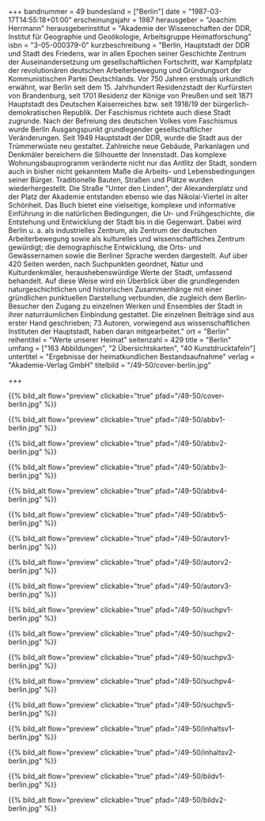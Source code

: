 +++
bandnummer = 49
bundesland = ["Berlin"]
date = "1987-03-17T14:55:18+01:00"
erscheinungsjahr = 1987
herausgeber = "Joachim Herrmann"
herausgeberinstitut = "Akademie der Wissenschaften der DDR, Institut für Geographie und Geoökologie, Arbeitsgruppe Heimatforschung"
isbn = "3-05-000379-0"
kurzbeschreibung = "Berlin, Hauptstadt der DDR und Stadt des Friedens, war in allen Epochen seiner Geschichte Zentrum der Auseinandersetzung um gesellschaftlichen Fortschritt, war Kampfplatz der revolutionären deutschen Arbeiterbewegung und Gründungsort der Kommunistischen Partei Deutschlands. Vor 750 Jahren erstmals urkundlich erwähnt, war Berlin seit dem 15. Jahrhundert Residenzstadt der Kurfürsten von Brandenburg, seit 1701 Residenz der Könige von Preußen und seit 1871 Hauptstadt des Deutschen Kaiserreiches bzw. seit 1918/19 der bürgerlich-demokratischen Republik. Der Faschismus richtete auch diese Stadt zugrunde. Nach der Befreiung des deutschen Volkes vom Faschismus wurde Berlin Ausgangspunkt grundlegender gesellschaftlicher Veränderungen. Seit 1949 Hauptstadt der DDR, wurde die Stadt aus der Trümmerwüste neu gestaltet. Zahlreiche neue Gebäude, Parkanlagen und Denkmäler bereichern die Silhouette der Innenstadt. Das komplexe Wohnungsbauprogramm veränderte nicht nur das Antlitz der Stadt, sondern auch in bisher nicht gekanntem Maße die Arbeits- und Lebensbedingungen seiner Bürger. Traditionelle Bauten, Straßen und Plätze wurden wiederhergestellt. Die Straße \"Unter den Linden\", der Alexanderplatz und der Platz der Akademie entstanden ebenso wie das Nikolai-Viertel in alter Schönheit. Das Buch bietet eine vielseitige, komplexe und informative Einführung in die natürlichen Bedingungen, die Ur- und Frühgeschichte, die Entstehung und Entwicklung der Stadt bis in die Gegenwart. Dabei wird Berlin u. a. als industrielles Zentrum, als Zentrum der deutschen Arbeiterbewegung sowie als kulturelles und wissenschaftliches Zentrum gewürdigt; die demographische Entwicklung, die Orts- und Gewässernamen sowie die Berliner Sprache werden dargestellt. Auf über 420 Seiten werden, nach Suchpunkten geordnet, Natur und Kulturdenkmäler, heraushebenswürdige Werte der Stadt, umfassend behandelt. Auf diese Weise wird ein Überblick über die grundlegenden naturgeschichtlichen und historischen Zusammenhänge mit einer gründlichen punktuellen Darstellung verbunden, die zugleich dem Berlin-Besucher den Zugang zu einzelnen Werken und Ensembles der Stadt in ihrer naturräumlichen Einbindung gestattet. Die einzelnen Beiträge sind aus erster Hand geschrieben; 73 Autoren, vorwiegend aus wissenschaftlichen Instituten der Hauptstadt, haben daran mitgearbeitet."
ort = "Berlin"
reihentitel = "Werte unserer Heimat"
seitenzahl = 429
title = "Berlin"
umfang = ["163 Abbildungen", "2 Übersichtskarten", "40 Kunstdrucktafeln"]
untertitel = "Ergebnisse der heimatkundlichen Bestandsaufnahme"
verlag = "Akademie-Verlag GmbH"
titelbild = "/49-50/cover-berlin.jpg"

+++

{{% bild_alt flow="preview" clickable="true" pfad="/49-50/cover-berlin.jpg"   %}}

{{% bild_alt flow="preview" clickable="true" pfad="/49-50/abbv1-berlin.jpg"   %}}

{{% bild_alt flow="preview" clickable="true" pfad="/49-50/abbv2-berlin.jpg"   %}}

{{% bild_alt flow="preview" clickable="true" pfad="/49-50/abbv3-berlin.jpg"   %}}

{{% bild_alt flow="preview" clickable="true" pfad="/49-50/abbv4-berlin.jpg"   %}}

{{% bild_alt flow="preview" clickable="true" pfad="/49-50/abbv5-berlin.jpg"   %}}

{{% bild_alt flow="preview" clickable="true" pfad="/49-50/autorv1-berlin.jpg"   %}}

{{% bild_alt flow="preview" clickable="true" pfad="/49-50/autorv2-berlin.jpg"   %}}

{{% bild_alt flow="preview" clickable="true" pfad="/49-50/autorv3-berlin.jpg"   %}}

{{% bild_alt flow="preview" clickable="true" pfad="/49-50/suchpv1-berlin.jpg"   %}}

{{% bild_alt flow="preview" clickable="true" pfad="/49-50/suchpv2-berlin.jpg"   %}}

{{% bild_alt flow="preview" clickable="true" pfad="/49-50/suchpv3-berlin.jpg"   %}}

{{% bild_alt flow="preview" clickable="true" pfad="/49-50/suchpv4-berlin.jpg"   %}}

{{% bild_alt flow="preview" clickable="true" pfad="/49-50/suchpv5-berlin.jpg"   %}}

{{% bild_alt flow="preview" clickable="true" pfad="/49-50/inhaltsv1-berlin.jpg"   %}}

{{% bild_alt flow="preview" clickable="true" pfad="/49-50/inhaltsv2-berlin.jpg"   %}}

{{% bild_alt flow="preview" clickable="true" pfad="/49-50/bildv1-berlin.jpg"   %}}

{{% bild_alt flow="preview" clickable="true" pfad="/49-50/bildv2-berlin.jpg"   %}}
